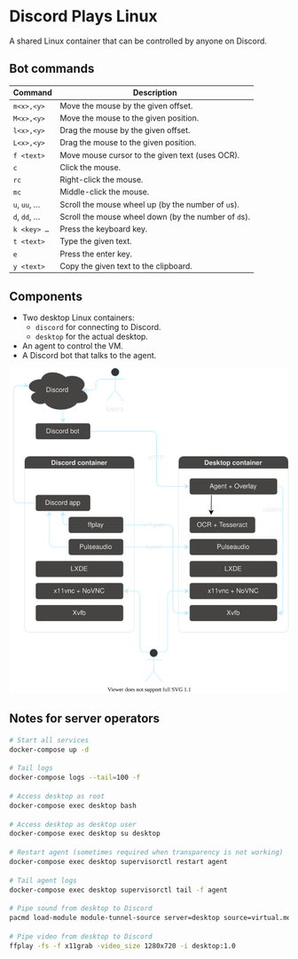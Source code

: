 # Discord Plays Linux

A shared Linux container that can be controlled by anyone on Discord.

## Bot commands

| Command      | Description                                          |
| ------------ | ---------------------------------------------------- |
| `m<x>,<y>`   | Move the mouse by the given offset.                  |
| `M<x>,<y>`   | Move the mouse to the given position.                |
| `l<x>,<y>`   | Drag the mouse by the given offset.                  |
| `L<x>,<y>`   | Drag the mouse to the given position.                |
| `f <text>`   | Move mouse cursor to the given text (uses OCR).      |
| `c`          | Click the mouse.                                     |
| `rc`         | Right-click the mouse.                               |
| `mc`         | Middle-click the mouse.                              |
| `u`, `uu`, … | Scroll the mouse wheel up (by the number of `u`s).   |
| `d`, `dd`, … | Scroll the mouse wheel down (by the number of `d`s). |
| `k <key> …`  | Press the keyboard key.                              |
| `t <text>`   | Type the given text.                                 |
| `e`          | Press the enter key.                                 |
| `y <text>`   | Copy the given text to the clipboard.                |

## Components

- Two desktop Linux containers:
  - `discord` for connecting to Discord.
  - `desktop` for the actual desktop.
- An agent to control the VM.
- A Discord bot that talks to the agent.

![](./setup.drawio.svg)

## Notes for server operators

```sh
# Start all services
docker-compose up -d

# Tail logs
docker-compose logs --tail=100 -f

# Access desktop as root
docker-compose exec desktop bash

# Access desktop as desktop user
docker-compose exec desktop su desktop

# Restart agent (sometimes required when transparency is not working)
docker-compose exec desktop supervisorctl restart agent

# Tail agent logs
docker-compose exec desktop supervisorctl tail -f agent

# Pipe sound from desktop to Discord
pacmd load-module module-tunnel-source server=desktop source=virtual.monitor source_name=desktop

# Pipe video from desktop to Discord
ffplay -fs -f x11grab -video_size 1280x720 -i desktop:1.0
```
